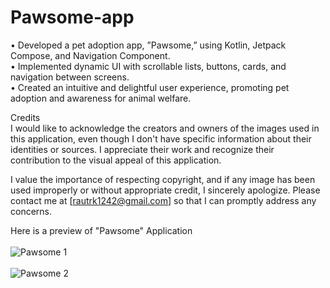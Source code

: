 # Pawsome-app
• Developed a pet adoption app, ”Pawsome,” using Kotlin, Jetpack Compose, and Navigation Component.<br>
• Implemented dynamic UI with scrollable lists, buttons, cards, and navigation between screens.<br>
• Created an intuitive and delightful user experience, promoting pet adoption and awareness for animal welfare.

Credits<br>
I would like to acknowledge the creators and owners of the images used in this application, 
even though I don't have specific information about their identities or sources. 
I appreciate their work and recognize their contribution to the visual appeal of this application.

I value the importance of respecting copyright, and if any image has been used improperly or without appropriate credit, 
I sincerely apologize. Please contact me at [rautrk1242@gmail.com] so that I can promptly address any concerns.<br>

Here is a preview of "Pawsome" Application<br><br>
![Pawsome 1](https://github.com/RashmitaRaut/Pawsome-app/assets/112264742/f117176d-5842-4e4d-8508-09f3e11c5c24)<br><br>
![Pawsome 2](https://github.com/RashmitaRaut/Pawsome-app/assets/112264742/05045c6a-8fba-4c91-9b68-dca1374ebecf)


